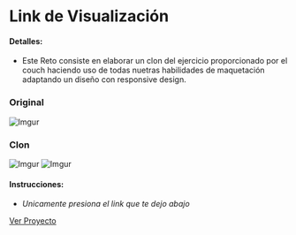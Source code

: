 # Link de Visualización

#### Detalles:

- Este Reto consiste en elaborar un clon del ejercicio proporcionado por el couch haciendo uso de todas nuetras habilidades de maquetación adaptando un diseño con responsive design.

### Original
![Imgur](https://i.imgur.com/p1w5iJg.png)

### Clon
![Imgur](https://i.imgur.com/E6eBEtOm.png)
![Imgur](https://i.imgur.com/0R3imxXs.png)

#### Instrucciones:

- _Unicamente presiona el link que te dejo abajo_

[Ver Proyecto](https://aricanomx.github.io/PM_Reto-Maquetacion-Responsive/)
